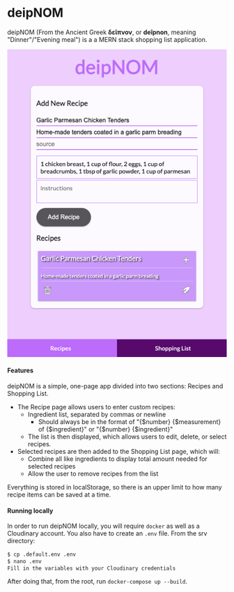 # deipNOM
deipNOM (From the Ancient Greek **δεῖπνον**, or **deîpnon**, meaning "Dinner"/"Evening meal") is a a MERN stack shopping list application.

<div align="center">

![Sample image of deipNOM](https://raw.githubusercontent.com/BriarVesper/deipNOM/main/public/Sample.png)
</div>

#### Features
deipNOM is a simple, one-page app divided into two sections: Recipes and Shopping List.
- The Recipe page allows users to enter custom recipes:
    - Ingredient list, separated by commas or newline
        - Should always be in the format of "{\$number} {\$measurement} of {\$ingredient}" or "{\$number} {\$ingredient}"
    - The list is then displayed, which allows users to edit, delete, or select recipes.
- Selected recipes are then added to the Shopping List page, which will:
    - Combine all like ingredients to display total amount needed for selected recipes
    - Allow the user to remove recipes from the list

Everything is stored in localStorage, so there is an upper limit to how many recipe items can be saved at a time.

#### Running locally
In order to run deipNOM locally, you will require `docker` as well as a Cloudinary account. You also have to create an `.env` file. From the srv directory:

```
$ cp .default.env .env
$ nano .env
Fill in the variables with your Cloudinary credentials
```

After doing that, from the root, run `docker-compose up --build`.